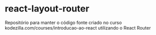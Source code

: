 # react-layout-router
Repositório para manter o código fonte criado no curso kodezilla.com/courses/introducao-ao-react utilizando o React Router
